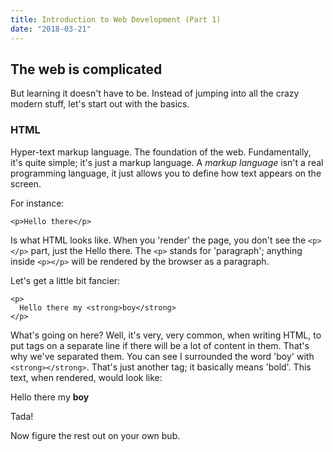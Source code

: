 ```yaml
---
title: Introduction to Web Development (Part 1)
date: "2018-03-21"
---
```


## The web is complicated

But learning it doesn't have to be. Instead of jumping into all the crazy modern stuff, let's start out with the basics.

### HTML

Hyper-text markup language. The foundation of the web. Fundamentally, it's quite simple; it's just a markup language. A *markup language* isn't a real programming language, it just allows you to define how text appears on the screen.

For instance:
```
<p>Hello there</p>
```
Is what HTML looks like. When you 'render' the page, you don't see the `<p></p>` part, just the Hello there. The `<p>` stands for 'paragraph'; anything inside `<p></p>` will be rendered by the browser as a paragraph.

Let's get a little bit fancier:
```
<p>
  Hello there my <strong>boy</strong>
</p>
```
What's going on here? Well, it's very, very common, when writing HTML, to put tags on a separate line if there will be a lot of content in them. That's why we've separated them. You can see I surrounded the word 'boy' with `<strong></strong>`. That's just another tag; it basically means 'bold'. This text, when rendered, would look like:

Hello there my **boy**

Tada!

Now figure the rest out on your own bub.
